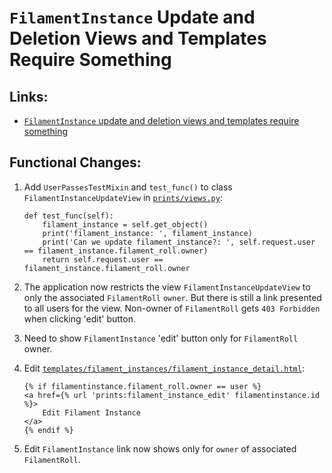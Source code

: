 # `FilamentInstance` Update and Deletion Views and Templates Require Something

## Links:
* [`FilamentInstance` update and deletion views and templates require something](https://github.com/brucestull/three-d-print-tracker/issues/79)

## Functional Changes:

1. Add `UserPassesTestMixin` and `test_func()` to class `FilamentInstanceUpdateView` in [`prints/views.py`](../prints/views.py):
    ```
    def test_func(self):
        filament_instance = self.get_object()
        print('filament_instance: ', filament_instance)
        print('Can we update filament_instance?: ', self.request.user == filament_instance.filament_roll.owner)
        return self.request.user == filament_instance.filament_roll.owner
    ```

1. The application now restricts the view `FilamentInstanceUpdateView` to only the associated `FilamentRoll` `owner`. But there is still a link presented to all users for the view. Non-owner of `FilamentRoll` gets `403 Forbidden` when clicking 'edit' button.

1. Need to show `FilamentInstance` 'edit' button only for `FilamentRoll` owner.

1. Edit [`templates/filament_instances/filament_instance_detail.html`](../templates/filament_instances/filament_instance_detail.html):
    ```
    {% if filamentinstance.filament_roll.owner == user %}
    <a href={% url 'prints:filament_instance_edit' filamentinstance.id %}>
        Edit Filament Instance
    </a>
    {% endif %}
    ```

1. Edit `FilamentInstance` link now shows only for `owner` of associated `FilamentRoll`.
